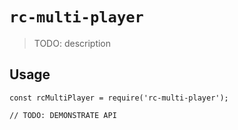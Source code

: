 # `rc-multi-player`

> TODO: description

## Usage

```
const rcMultiPlayer = require('rc-multi-player');

// TODO: DEMONSTRATE API
```
